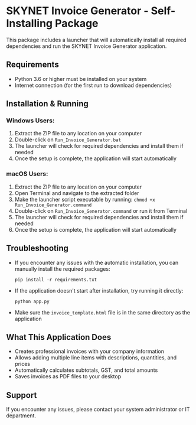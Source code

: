 # SKYNET Invoice Generator - Self-Installing Package

This package includes a launcher that will automatically install all required dependencies and run the SKYNET Invoice Generator application.

## Requirements

- Python 3.6 or higher must be installed on your system
- Internet connection (for the first run to download dependencies)

## Installation & Running

### Windows Users:

1. Extract the ZIP file to any location on your computer
2. Double-click on `Run_Invoice_Generator.bat`
3. The launcher will check for required dependencies and install them if needed
4. Once the setup is complete, the application will start automatically

### macOS Users:

1. Extract the ZIP file to any location on your computer
2. Open Terminal and navigate to the extracted folder
3. Make the launcher script executable by running: `chmod +x Run_Invoice_Generator.command`
4. Double-click on `Run_Invoice_Generator.command` or run it from Terminal
5. The launcher will check for required dependencies and install them if needed
6. Once the setup is complete, the application will start automatically

## Troubleshooting

- If you encounter any issues with the automatic installation, you can manually install the required packages:
  ```
  pip install -r requirements.txt
  ```
  
- If the application doesn't start after installation, try running it directly:
  ```
  python app.py
  ```

- Make sure the `invoice_template.html` file is in the same directory as the application

## What This Application Does

- Creates professional invoices with your company information
- Allows adding multiple line items with descriptions, quantities, and prices
- Automatically calculates subtotals, GST, and total amounts
- Saves invoices as PDF files to your desktop

## Support

If you encounter any issues, please contact your system administrator or IT department. 